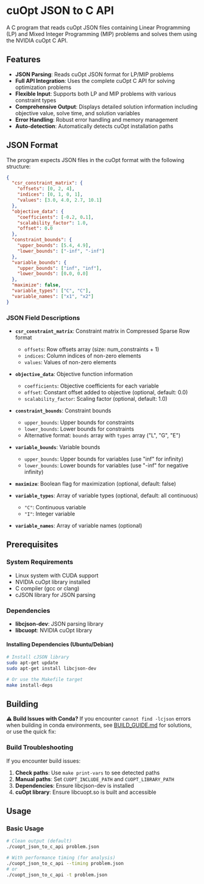 # cuOpt JSON to C API

A C program that reads cuOpt JSON files containing Linear Programming (LP) and Mixed Integer Programming (MIP) problems and solves them using the NVIDIA cuOpt C API.

## Features

- **JSON Parsing**: Reads cuOpt JSON format for LP/MIP problems
- **Full API Integration**: Uses the complete cuOpt C API for solving optimization problems
- **Flexible Input**: Supports both LP and MIP problems with various constraint types
- **Comprehensive Output**: Displays detailed solution information including objective value, solve time, and solution variables
- **Error Handling**: Robust error handling and memory management
- **Auto-detection**: Automatically detects cuOpt installation paths

## JSON Format

The program expects JSON files in the cuOpt format with the following structure:

```json
{
  "csr_constraint_matrix": {
    "offsets": [0, 2, 4],
    "indices": [0, 1, 0, 1],
    "values": [3.0, 4.0, 2.7, 10.1]
  },
  "objective_data": {
    "coefficients": [-0.2, 0.1],
    "scalability_factor": 1.0,
    "offset": 0.0
  },
  "constraint_bounds": {
    "upper_bounds": [5.4, 4.9],
    "lower_bounds": ["-inf", "-inf"]
  },
  "variable_bounds": {
    "upper_bounds": ["inf", "inf"],
    "lower_bounds": [0.0, 0.0]
  },
  "maximize": false,
  "variable_types": ["C", "C"],
  "variable_names": ["x1", "x2"]
}
```

### JSON Field Descriptions

- **`csr_constraint_matrix`**: Constraint matrix in Compressed Sparse Row format
  - `offsets`: Row offsets array (size: num_constraints + 1)
  - `indices`: Column indices of non-zero elements
  - `values`: Values of non-zero elements

- **`objective_data`**: Objective function information
  - `coefficients`: Objective coefficients for each variable
  - `offset`: Constant offset added to objective (optional, default: 0.0)
  - `scalability_factor`: Scaling factor (optional, default: 1.0)

- **`constraint_bounds`**: Constraint bounds
  - `upper_bounds`: Upper bounds for constraints
  - `lower_bounds`: Lower bounds for constraints
  - Alternative format: `bounds` array with `types` array ("L", "G", "E")

- **`variable_bounds`**: Variable bounds
  - `upper_bounds`: Upper bounds for variables (use "inf" for infinity)
  - `lower_bounds`: Lower bounds for variables (use "-inf" for negative infinity)

- **`maximize`**: Boolean flag for maximization (optional, default: false)

- **`variable_types`**: Array of variable types (optional, default: all continuous)
  - `"C"`: Continuous variable
  - `"I"`: Integer variable

- **`variable_names`**: Array of variable names (optional)

## Prerequisites

### System Requirements
- Linux system with CUDA support
- NVIDIA cuOpt library installed
- C compiler (gcc or clang)
- cJSON library for JSON parsing

### Dependencies
- **libcjson-dev**: JSON parsing library
- **libcuopt**: NVIDIA cuOpt library

#### Installing Dependencies (Ubuntu/Debian)
```bash
# Install cJSON library
sudo apt-get update
sudo apt-get install libcjson-dev

# Or use the Makefile target
make install-deps
```

## Building

**⚠️ Build Issues with Conda?** If you encounter `cannot find -lcjson` errors when building in conda environments, see [BUILD_GUIDE.md](BUILD_GUIDE.md) for solutions, or use the quick fix:

### Build Troubleshooting

If you encounter build issues:

1. **Check paths**: Use `make print-vars` to see detected paths
2. **Manual paths**: Set `CUOPT_INCLUDE_PATH` and `CUOPT_LIBRARY_PATH`
3. **Dependencies**: Ensure libcjson-dev is installed
4. **cuOpt library**: Ensure libcuopt.so is built and accessible

## Usage

### Basic Usage
```bash
# Clean output (default)
./cuopt_json_to_c_api problem.json

# With performance timing (for analysis)
./cuopt_json_to_c_api --timing problem.json
# or
./cuopt_json_to_c_api -t problem.json
```
